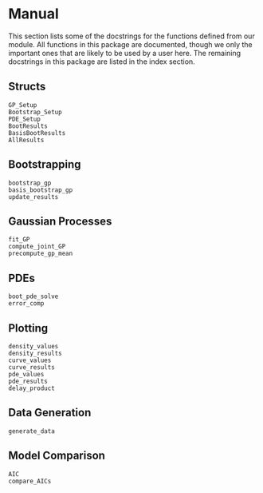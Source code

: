 # Manual

This section lists some of the docstrings for the functions defined from our module. All functions in this package are documented, though we only the important ones that are likely to be used by a user here. The remaining docstrings in this package are listed in the index section.

## Structs 
```@docs 
GP_Setup
Bootstrap_Setup
PDE_Setup
BootResults
BasisBootResults
AllResults
```

## Bootstrapping 
```@docs 
bootstrap_gp
basis_bootstrap_gp
update_results
```

## Gaussian Processes
```@docs 
fit_GP
compute_joint_GP
precompute_gp_mean
```

## PDEs 
```@docs 
boot_pde_solve
error_comp
```

## Plotting 
```@docs 
density_values
density_results
curve_values
curve_results
pde_values
pde_results
delay_product
```

## Data Generation 
```@docs 
generate_data 
```

## Model Comparison 
```@docs 
AIC 
compare_AICs 
```